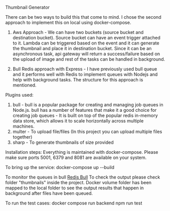 Thumbnail Generator

There can be two ways to build this that come to mind. I chose the second approach to implement this on local using docker-compose.

1. Aws Approach - We can have two buckets (source bucket and destination bucket). Source bucket can have an event trigger attached to it. Lambda can be triggered based on the event and it can generate the thumbnail and place it in destination bucket. Since it can be an asynchronous task, api gateway will return a success/failure based on the upload of image and rest of the tasks can be handled in background.

2. Bull Redis approach with Express - I have previously used bull queue and it performs well with Redis to implement queues with Nodejs and help with background tasks. The structure for this approach is mentioned.

Plugins used:

1. bull - bull is a popular package for creating and managing job queues in Node.js. 
bull has a number of features that make it a good choice for creating job queues - It is built on top of the popular redis in-memory data store, which allows it to scale horizontally across multiple machines.
2. multer - To upload file/files (In this project you can upload multiple files together)
3. sharp - To generate thumbnails of size provided

Installation steps:
Everything is maintained with docker-compose. Please make sure ports 5001, 6379 and 8081 are available on your system.

To bring up the service:
docker-compose up --build

To monitor the queues in bull [Redis Bull](http://localhost:8081/)
To check the output please check folder "thumbnails" inside the project. Docker volume folder has been mapped to the local folder to see the output results that happen in background after files have been queued.

To run the test cases:
docker compose run backend npm run test




